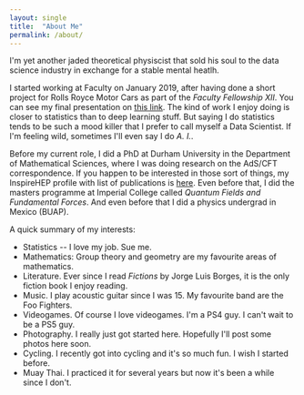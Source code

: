 ```yaml
---
layout: single
title:  "About Me"
permalink: /about/
---
```

I'm yet another jaded theoretical physiscist that sold his soul to the data science industry in exchange for a stable mental heatlh.

I started working at Faculty on January 2019, after having done a short project for Rolls Royce Motor Cars as part of the _Faculty Fellowship XII_. You can see my final presentation on [this link](https://www.youtube.com/watch?v=WjV2XPZj4JA&t=100s). The kind of work I enjoy doing is closer to statistics than to deep learning stuff. But saying I do statistics tends to be such a mood killer that I prefer to call myself a Data Scientist. If I'm feeling wild, sometimes I'll even say I do _A. I._.

Before my current role, I did a PhD at Durham University in the Department of Mathematical Sciences, where I was doing research on the AdS/CFT correspondence. If you happen to be interested in those sort of things, my InspireHEP profile with list of publications is [here](https://inspirehep.net/authors/1487680). Even before that, I did the masters programme at Imperial College called _Quantum Fields and Fundamental Forces_. And even before that I did a physics undergrad in Mexico (BUAP).

A quick summary of my interests:
- Statistics -- I love my job. Sue me.
- Mathematics: Group theory and geometry are my favourite areas of mathematics.
- Literature. Ever since I read _Fictions_ by Jorge Luis Borges, it is the only fiction book I enjoy reading.
- Music. I play acoustic guitar since I was 15. My favourite band are the Foo Fighters.
- Videogames. Of course I love videogames. I'm a PS4 guy. I can't wait to be a PS5 guy.
- Photography. I really just got started here. Hopefully I'll post some photos here soon.
- Cycling. I recently got into cycling and it's so much fun. I wish I started before.
- Muay Thai. I practiced it for several years but now it's been a while since I don't.

